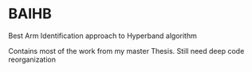 # BAIHB
Best Arm Identification approach to Hyperband algorithm

Contains most of the work from my master Thesis. Still need deep code reorganization
